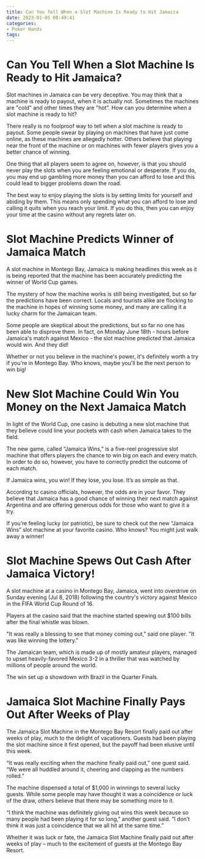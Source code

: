 ```yaml
---
title: Can You Tell When a Slot Machine Is Ready to Hit Jamaica
date: 2023-01-05 08:49:41
categories:
- Poker Hands
tags:
---
```



#  Can You Tell When a Slot Machine Is Ready to Hit Jamaica?

Slot machines in Jamaica can be very deceptive. You may think that a machine is ready to payout, when it is actually not. Sometimes the machines are "cold" and other times they are "hot". How can you determine when a slot machine is ready to hit?

There really is no foolproof way to tell when a slot machine is ready to payout. Some people swear by playing on machines that have just come online, as these machines are allegedly hotter. Others believe that playing near the front of the machine or on machines with fewer players gives you a better chance of winning.

One thing that all players seem to agree on, however, is that you should never play the slots when you are feeling emotional or desperate. If you do, you may end up gambling more money than you can afford to lose and this could lead to bigger problems down the road.

The best way to enjoy playing the slots is by setting limits for yourself and abiding by them. This means only spending what you can afford to lose and calling it quits when you reach your limit. If you do this, then you can enjoy your time at the casino without any regrets later on.

#  Slot Machine Predicts Winner of Jamaica Match

A slot machine in Montego Bay, Jamaica is making headlines this week as it is being reported that the machine has been accurately predicting the winner of World Cup games.

The mystery of how the machine works is still being investigated, but so far the predictions have been correct. Locals and tourists alike are flocking to the machine in hopes of winning some money, and many are calling it a lucky charm for the Jamaican team.

Some people are skeptical about the predictions, but so far no one has been able to disprove them. In fact, on Monday June 18th - hours before Jamaica's match against Mexico - the slot machine predicted that Jamaica would win. And they did!

Whether or not you believe in the machine's power, it's definitely worth a try if you're in Montego Bay. Who knows, maybe you'll be the next person to win big!

#  New Slot Machine Could Win You Money on the Next Jamaica Match

In light of the World Cup, one casino is debuting a new slot machine that they believe could line your pockets with cash when Jamaica takes to the field.

The new game, called “Jamaica Wins,” is a five-reel progressive slot machine that offers players the chance to win big on each and every match. In order to do so, however, you have to correctly predict the outcome of each match.

If Jamaica wins, you win! If they lose, you lose. It’s as simple as that.

According to casino officials, however, the odds are in your favor. They believe that Jamaica has a good chance of winning their next match against Argentina and are offering generous odds for those who want to give it a try.

If you’re feeling lucky (or patriotic), be sure to check out the new “Jamaica Wins” slot machine at your favorite casino. Who knows? You might just walk away a winner!

#  Slot Machine Spews Out Cash After Jamaica Victory!

A slot machine at a casino in Montego Bay, Jamaica, went into overdrive on Sunday evening (Jul 8, 2018) following the country's victory against Mexico in the FIFA World Cup Round of 16.

Players at the casino said that the machine started spewing out $100 bills after the final whistle was blown.

"It was really a blessing to see that money coming out," said one player. "It was like winning the lottery."

The Jamaican team, which is made up of mostly amateur players, managed to upset heavily-favored Mexico 3-2 in a thriller that was watched by millions of people around the world.

The win set up a showdown with Brazil in the Quarter Finals.

#  Jamaica Slot Machine Finally Pays Out After Weeks of Play

The Jamaica Slot Machine in the Montego Bay Resort finally paid out after weeks of play, much to the delight of vacationers. Guests had been playing the slot machine since it first opened, but the payoff had been elusive until this week.

“It was really exciting when the machine finally paid out,” one guest said. “We were all huddled around it, cheering and clapping as the numbers rolled.”

The machine dispensed a total of $1,000 in winnings to several lucky guests. While some people may have thought it was a coincidence or luck of the draw, others believe that there may be something more to it.

“I think the machine was definitely giving out wins this week because so many people had been playing it for so long,” another guest said. “I don’t think it was just a coincidence that we all hit at the same time.”

Whether it was luck or fate, the Jamaica Slot Machine finally paid out after weeks of play – much to the excitement of guests at the Montego Bay Resort.
